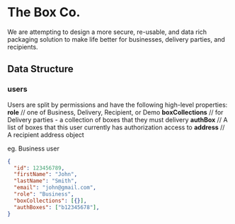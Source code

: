 # The Box Co.

We are attempting to design a more secure, re-usable, and data rich packaging solution to make life better for businesses, delivery parties, and recipients.

## Data Structure


### users

Users are split by permissions and have the following high-level properties:
**role** // one of Business, Delivery, Recipient, or Demo
**boxCollections** // for Delivery parties - a collection of boxes that they must delivery
**authBox** // A list of boxes that this user currently has authorization access to
**address** // A recipient address object

eg. Business user

```json
{
  "id": 123456789,
  "firstName": "John",
  "lastName": "Smith",
  "email": "john@gmail.com",
  "role": "Business",
  "boxCollections": [{}],
  "authBoxes": ["b12345678"],
}
```
